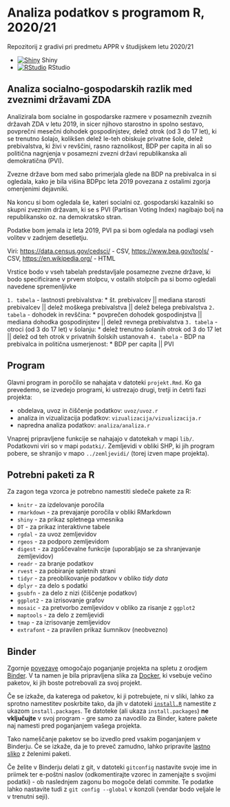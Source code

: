 # Analiza podatkov s programom R, 2020/21

Repozitorij z gradivi pri predmetu APPR v študijskem letu 2020/21

* [![Shiny](http://mybinder.org/badge.svg)](http://mybinder.org/v2/gh/tiakrofel/APPR-2020-21/master?urlpath=shiny/APPR-2020-21/projekt.Rmd) Shiny
* [![RStudio](http://mybinder.org/badge.svg)](http://mybinder.org/v2/gh/tiakrofel/APPR-2020-21/master?urlpath=rstudio) RStudio

## Analiza socialno-gospodarskih razlik med zveznimi državami ZDA

Analizirala bom socialne in gospodarske razmere v posameznih zveznih državah ZDA v letu 2019, 
in sicer njihovo starostno in spolno sestavo,
povprečni mesečni dohodek gospodinjstev, 
delež otrok (od 3 do 17 let), ki se trenutno šolajo, 
kolikšen delež le-teh obiskuje privatne šole,
delež prebivalstva, ki živi v revščini,
rasno raznolikost,
BDP per capita in
ali so politična nagnjenja v posamezni zvezni državi republikanska ali demokratična (PVI).

Zvezne države bom med sabo primerjala glede na BDP na prebivalca in si ogledala, kako je bila višina BDPpc leta 2019 povezana z ostalimi zgorja omenjenimi dejavniki.

Na koncu si bom ogledala še, kateri socialni oz. gospodarski kazalniki so skupni zveznim državam, ki se s PVI (Partisan Voting Index) nagibajo bolj na republikansko oz. na demokratsko stran.

Podatke bom jemala iz leta 2019, PVI pa si bom ogledala na podlagi vseh volitev v zadnjem desetletju.

Viri: https://data.census.gov/cedsci/ - CSV,
https://www.bea.gov/tools/ - CSV,
	https://en.wikipedia.org/ - HTML

Vrstice bodo v vseh tabelah predstavljale posamezne zvezne države, ki bodo specificirane v prvem stolpcu,
v ostalih stolpcih pa si bomo ogledali navedene spremenljivke

`1. tabela` - lastnosti prebivalstva: 
        * št. prebivalcev || mediana starosti prebivalcev || delež moškega prebivalstva || delež belega prebivalstva 
`2. tabela` - dohodek in revščina:
        * povprečen dohodek gospodinjstva || mediana dohodka gospodinjstev || delež revnega prebivalstva
`3. tabela` - otroci (od 3 do 17 let) v šolanju:
        * delež trenutno šolanih otrok od 3 do 17 let || delež od teh otrok v privatnih šolskih ustanovah
`4. tabela` - BDP na prebivalca in politična usmerjenost:
        * BDP per capita || PVI


## Program

Glavni program in poročilo se nahajata v datoteki `projekt.Rmd`.
Ko ga prevedemo, se izvedejo programi, ki ustrezajo drugi, tretji in četrti fazi projekta:

* obdelava, uvoz in čiščenje podatkov: `uvoz/uvoz.r`
* analiza in vizualizacija podatkov: `vizualizacija/vizualizacija.r`
* napredna analiza podatkov: `analiza/analiza.r`

Vnaprej pripravljene funkcije se nahajajo v datotekah v mapi `lib/`.
Podatkovni viri so v mapi `podatki/`.
Zemljevidi v obliki SHP, ki jih program pobere,
se shranijo v mapo `../zemljevidi/` (torej izven mape projekta).

## Potrebni paketi za R

Za zagon tega vzorca je potrebno namestiti sledeče pakete za R:

* `knitr` - za izdelovanje poročila
* `rmarkdown` - za prevajanje poročila v obliki RMarkdown
* `shiny` - za prikaz spletnega vmesnika
* `DT` - za prikaz interaktivne tabele
* `rgdal` - za uvoz zemljevidov
* `rgeos` - za podporo zemljevidom
* `digest` - za zgoščevalne funkcije (uporabljajo se za shranjevanje zemljevidov)
* `readr` - za branje podatkov
* `rvest` - za pobiranje spletnih strani
* `tidyr` - za preoblikovanje podatkov v obliko *tidy data*
* `dplyr` - za delo s podatki
* `gsubfn` - za delo z nizi (čiščenje podatkov)
* `ggplot2` - za izrisovanje grafov
* `mosaic` - za pretvorbo zemljevidov v obliko za risanje z `ggplot2`
* `maptools` - za delo z zemljevidi
* `tmap` - za izrisovanje zemljevidov
* `extrafont` - za pravilen prikaz šumnikov (neobvezno)

## Binder

Zgornje [povezave](#analiza-podatkov-s-programom-r-202021)
omogočajo poganjanje projekta na spletu z orodjem [Binder](https://mybinder.org/).
V ta namen je bila pripravljena slika za [Docker](https://www.docker.com/),
ki vsebuje večino paketov, ki jih boste potrebovali za svoj projekt.

Če se izkaže, da katerega od paketov, ki ji potrebujete, ni v sliki,
lahko za sprotno namestitev poskrbite tako,
da jih v datoteki [`install.R`](install.R) namestite z ukazom `install.packages`.
Te datoteke (ali ukaza `install.packages`) **ne vključujte** v svoj program -
gre samo za navodilo za Binder, katere pakete naj namesti pred poganjanjem vašega projekta.

Tako nameščanje paketov se bo izvedlo pred vsakim poganjanjem v Binderju.
Če se izkaže, da je to preveč zamudno,
lahko pripravite [lastno sliko](https://github.com/jaanos/APPR-docker) z želenimi paketi.

Če želite v Binderju delati z git,
v datoteki `gitconfig` nastavite svoje ime in priimek ter e-poštni naslov
(odkomentirajte vzorec in zamenjajte s svojimi podatki) -
ob naslednjem zagonu bo mogoče delati commite.
Te podatke lahko nastavite tudi z `git config --global` v konzoli
(vendar bodo veljale le v trenutni seji).
